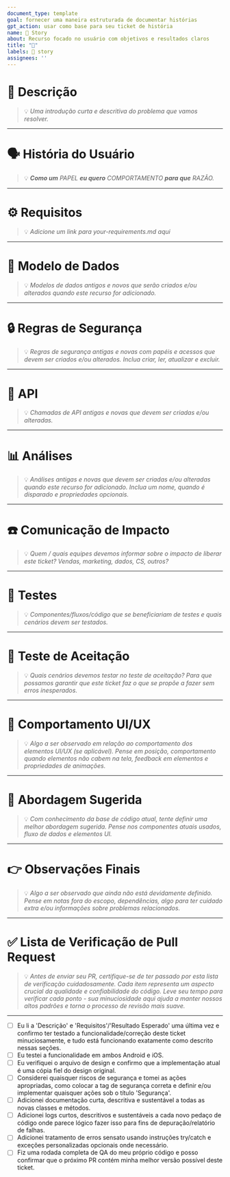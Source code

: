 ```yaml
---
document_type: template
goal: fornecer uma maneira estruturada de documentar histórias
gpt_action: usar como base para seu ticket de história
name: 📒 Story
about: Recurso focado no usuário com objetivos e resultados claros
title: "📒"
labels: 📒 story
assignees: ''
---
```

# 🔖 Descrição
> 💡 *Uma introdução curta e descritiva do problema que vamos resolver.*
---

# 🗣 História do Usuário
> 💡 ***Como um*** *PAPEL* ***eu quero*** *COMPORTAMENTO* ***para que*** *RAZÃO.*
---

# ⚙️ Requisitos
> 💡 *Adicione um link para your-requirements.md aqui*
---

# 💾 Modelo de Dados
> 💡 *Modelos de dados antigos e novos que serão criados e/ou alterados quando este recurso for adicionado.*
---

# 🔒 Regras de Segurança
> 💡 *Regras de segurança antigas e novas com papéis e acessos que devem ser criados e/ou alterados. Inclua criar, ler, atualizar e excluir.*
---

# 🐒 API
> 💡 *Chamadas de API antigas e novas que devem ser criadas e/ou alteradas.*
---

# 📊 Análises
> 💡 *Análises antigas e novas que devem ser criadas e/ou alteradas quando este recurso for adicionado. Inclua um nome, quando é disparado e propriedades opcionais.*
---

# ☎️ Comunicação de Impacto
> 💡 *Quem / quais equipes devemos informar sobre o impacto de liberar este ticket? Vendas, marketing, dados, CS, outros?*
---

# 🧪 Testes
> 💡 *Componentes/fluxos/código que se beneficiariam de testes e quais cenários devem ser testados.*
---

# 🤝 Teste de Aceitação
> 💡 *Quais cenários devemos testar no teste de aceitação? Para que possamos garantir que este ticket faz o que se propõe a fazer sem erros inesperados.*
---

# 🎨 Comportamento UI/UX
> 💡 *Algo a ser observado em relação ao comportamento dos elementos UI/UX (se aplicável). Pense em posição, comportamento quando elementos não cabem na tela, feedback em elementos e propriedades de animações.*
---

# 📝 Abordagem Sugerida
> 💡 *Com conhecimento da base de código atual, tente definir uma melhor abordagem sugerida. Pense nos componentes atuais usados, fluxo de dados e elementos UI.*
---

# 👉️ Observações Finais
> 💡 *Algo a ser observado que ainda não está devidamente definido. Pense em notas fora do escopo, dependências, algo para ter cuidado extra e/ou informações sobre problemas relacionados.*
---

# ✅ Lista de Verificação de Pull Request
> 💡 *Antes de enviar seu PR, certifique-se de ter passado por esta lista de verificação cuidadosamente. Cada item representa um aspecto crucial da qualidade e confiabilidade do código. Leve seu tempo para verificar cada ponto - sua minuciosidade aqui ajuda a manter nossos altos padrões e torna o processo de revisão mais suave.*
---

- [ ] Eu li a 'Descrição' e 'Requisitos'/'Resultado Esperado' uma última vez e confirmo ter testado a funcionalidade/correção deste ticket minuciosamente, e tudo está funcionando exatamente como descrito nessas seções.
- [ ] Eu testei a funcionalidade em ambos Android e iOS.
- [ ] Eu verifiquei o arquivo de design e confirmo que a implementação atual é uma cópia fiel do design original.
- [ ] Considerei quaisquer riscos de segurança e tomei as ações apropriadas, como colocar a tag de segurança correta e definir e/ou implementar quaisquer ações sob o título 'Segurança'.
- [ ] Adicionei documentação curta, descritiva e sustentável a todas as novas classes e métodos.
- [ ] Adicionei logs curtos, descritivos e sustentáveis a cada novo pedaço de código onde parece lógico fazer isso para fins de depuração/relatório de falhas.
- [ ] Adicionei tratamento de erros sensato usando instruções try/catch e exceções personalizadas opcionais onde necessário.
- [ ] Fiz uma rodada completa de QA do meu próprio código e posso confirmar que o próximo PR contém minha melhor versão possível deste ticket.
